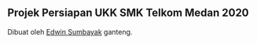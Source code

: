 ## Projek Persiapan UKK SMK Telkom Medan 2020

Dibuat oleh [Edwin Sumbayak](https://www.instagram.com/edwinsumbayak/) ganteng.



